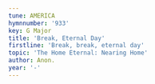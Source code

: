 ```yaml
---
tune: AMERICA
hymnnumber: '933'
key: G Major
title: 'Break, Eternal Day'
firstline: 'Break, break, eternal day'
topic: 'The Home Eternal: Nearing Home'
author: Anon.
year: '-'
---
```

